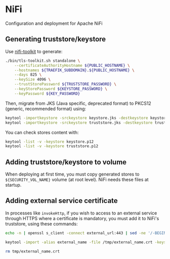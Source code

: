 # NiFi

Configuration and deployment for Apache NiFi

## Generating truststore/keystore

Use [nifi-toolkit](https://nifi.apache.org/docs/nifi-docs/html/toolkit-guide.html) to generate:

```sh
./bin/tls-toolkit.sh standalone \
    --certificateAuthorityHostname ${PUBLIC_HOSTNAME} \
    --hostnames ${TRAEFIK_SUBDOMAIN}.${PUBLIC_HOSTNAME} \
    --days 825 \
    --keySize 4096 \
    --trustStorePassword ${TRUSTSTORE_PASSWORD} \
    --keyStorePassword ${KEYSTORE_PASSWORD} \
    --keyPassword ${KEY_PASSWORD}
```

Then, migrate from JKS (Java specific, deprecated format) to PKCS12 (generic, recommended format) using:

```sh
keytool -importkeystore -srckeystore keystore.jks -destkeystore keystore.p12 -deststoretype pkcs12
keytool -importkeystore -srckeystore truststore.jks -destkeystore truststore.p12 -deststoretype pkcs12
```

You can check stores content with:

```sh
keytool -list -v -keystore keystore.p12
keytool -list -v -keystore truststore.p12
```

## Adding truststore/keystore to volume

When deploying at first time, you must copy generated stores to `${SECURITY_VOL_NAME}` volume (at root level). NiFi needs these files at startup.

## Adding external service certificate

In processes like `invokeHttp`, if you wish to access to an external service through HTTPS where a certificate is mandatory, you must add it to NiFi's truststore, using these commands:

```sh
echo -n | openssl s_client -connect external_url:443 | sed -ne '/-BEGIN CERTIFICATE-/,/-END CERTIFICATE-/p' > /tmp/external_name.crt

keytool -import -alias external_name -file /tmp/external_name.crt -keystore truststore.p12

rm tmp/external_name.crt
```

